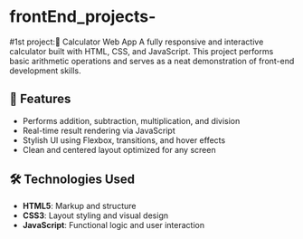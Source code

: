 # frontEnd_projects-
#1st project:🔢 Calculator Web App
A fully responsive and interactive calculator built with HTML, CSS, and JavaScript. This project performs basic arithmetic operations and serves as a neat demonstration of front-end development skills.

## 🚀 Features
- Performs addition, subtraction, multiplication, and division
- Real-time result rendering via JavaScript
- Stylish UI using Flexbox, transitions, and hover effects
- Clean and centered layout optimized for any screen
## 🛠️ Technologies Used
- **HTML5**: Markup and structure
- **CSS3**: Layout styling and visual design
- **JavaScript**: Functional logic and user interaction
